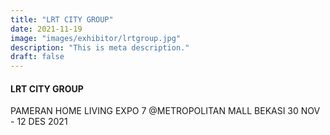 ```yaml
---
title: "LRT CITY GROUP"
date: 2021-11-19
image: "images/exhibitor/lrtgroup.jpg"
description: "This is meta description."
draft: false
---
```


#### LRT CITY GROUP

PAMERAN HOME LIVING EXPO 7 @METROPOLITAN MALL BEKASI 30 NOV - 12 DES 2021
